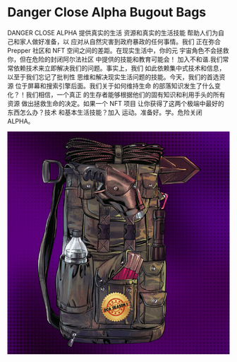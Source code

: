 # Danger Close Alpha Bugout Bags

DANGER CLOSE ALPHA 提供真实的生活 资源和真实的生活技能
帮助人们为自己和家人做好准备，以 应对从自然灾害到政府暴政的任何事情。我们 正在弥合 Prepper 社区和 NFT 空间之间的差距。在现实生活中，你的元 宇宙角色不会拯救你，但在危险的封闭阿尔法社区 中提供的技能和教育可能会！ 加入不和谐.我们常常依赖技术来立即解决我们的问题。事实上，我们 如此依赖集中式技术和信息，以至于我们忘记了批判性 思维和解决现实生活问题的技能。今天，我们的首选资源 位于屏幕和搜索引擎后面。我们关于如何维持生命 的部落知识发生了什么变化？！我们相信，一个真正 的生存者能够根据他们的固有知识和利用手头的所有资源 做出拯救生命的决定。如果一个 NFT 项目 让你获得了这两个极端中最好的东西怎么办？技术 和基本生活技能？加入 运动。准备好。学。危险关闭 ALPHA。

![NFT](unnamed.png)


